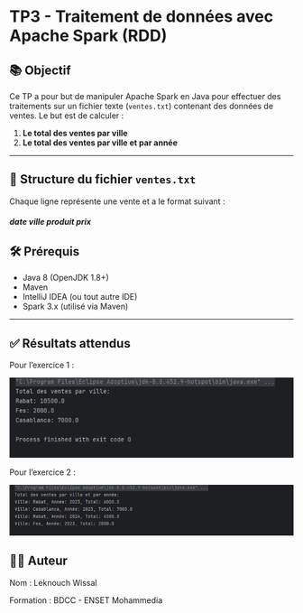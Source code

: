 # TP3 - Traitement de données avec Apache Spark (RDD)

## 📚 Objectif

Ce TP a pour but de manipuler Apache Spark en Java pour effectuer des traitements sur un fichier texte (`ventes.txt`) contenant des données de ventes. Le but est de calculer :

1. **Le total des ventes par ville**
2. **Le total des ventes par ville et par année**

---

## 🧾 Structure du fichier `ventes.txt`

Chaque ligne représente une vente et a le format suivant :

##### date ville produit prix

## 🛠️ Prérequis

- Java 8 (OpenJDK 1.8+)
- Maven
- IntelliJ IDEA (ou tout autre IDE)
- Spark 3.x (utilisé via Maven)

---

## ✅ Résultats attendus
Pour l’exercice 1 :

![Capture d'écran de l'application](src/images/App1.PNG)


Pour l’exercice 2 :

![Capture d'écran de l'application](src/images/App2.PNG)


## 👨‍💻 Auteur
Nom : Leknouch Wissal

Formation : BDCC - ENSET Mohammedia
